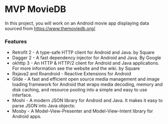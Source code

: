 # MVP MovieDB
In this project, you will work on an Android movie app displaying data sourced from https://www.themoviedb.org/.


### Features
 
- Retrofit 2 - A type-safe HTTP client for Android and Java. by Square
- Dagger 2 - A fast dependency injector for Android and Java. By Google
- okhttp 3 - An HTTP & HTTP/2 client for Android and Java applications. For more information see the website and the wiki. by Square
- Rxjava2 and Rxandroid - Reactive Extensions for Android
- Glide - A fast and efficient open source media management and image loading framework for Android that wraps media decoding, memory and disk caching, and resource pooling into a simple and easy to use interface.
- Moshi - A modern JSON library for Android and Java. It makes it easy to parse JSON into Java objects:
- Mosby - A Model-View-Presenter and Model-View-Intent library for Android apps.



